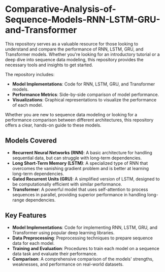 # Comparative-Analysis-of-Sequence-Models-RNN-LSTM-GRU-and-Transformer
This repository serves as a valuable resource for those looking to understand and compare the performance of RNN, LSTM, GRU, and Transformer models. Whether you're looking for an introductory tutorial or a deep dive into sequence data modeling, this repository provides the necessary tools and insights to get started.

The repository includes:

- **Model Implementations**: Code for RNN, LSTM, GRU, and Transformer models.
- **Performance Metrics**: Side-by-side comparison of model performance.
- **Visualizations**: Graphical representations to visualize the performance of each model.
  
Whether you are new to sequence data modeling or looking for a performance comparison between different architectures, this repository offers a clear, hands-on guide to these models.

## Models Covered

- **Recurrent Neural Networks (RNN)**: A basic architecture for handling sequential data, but can struggle with long-term dependencies.
- **Long Short-Term Memory (LSTM)**: A specialized type of RNN that overcomes the vanishing gradient problem and is better at learning long-term dependencies.
- **Gated Recurrent Units (GRU)**: A simplified version of LSTM, designed to be computationally efficient with similar performance.
- **Transformer**: A powerful model that uses self-attention to process sequences in parallel, providing superior performance in handling long-range dependencies.

## Key Features

- **Model Implementations**: Code for implementing RNN, LSTM, GRU, and Transformer using popular deep learning libraries.
- **Data Preprocessing**: Preprocessing techniques to prepare sequence data for each model.
- **Training and Evaluation**: Procedures to train each model on a sequence data task and evaluate their performance.
- **Comparison**: A comprehensive comparison of the models' strengths, weaknesses, and performance on real-world datasets.
